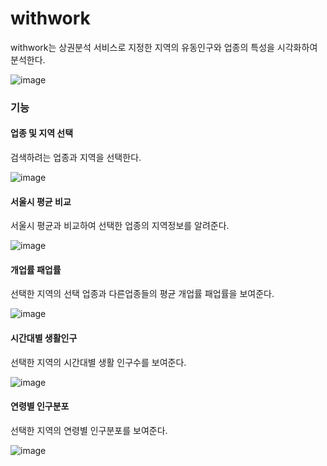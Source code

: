 # withwork
withwork는 상권분석 서비스로 지정한 지역의 유동인구와 업종의 특성을 시각화하여 분석한다.

![image](https://user-images.githubusercontent.com/67899393/108780652-16aa0d00-75ac-11eb-888e-d7b805a64a04.png)

### 기능
#### 업종 및 지역 선택

검색하려는 업종과 지역을 선택한다.

![image](https://user-images.githubusercontent.com/67899393/108780965-81f3df00-75ac-11eb-8e46-ba4d7bcb7384.png)

#### 서울시 평균 비교

서울시 평균과 비교하여 선택한 업종의 지역정보를 알려준다.

![image](https://user-images.githubusercontent.com/67899393/108781393-1fe7a980-75ad-11eb-8110-5ce48d06702e.png)

#### 개업률 패업률

선택한 지역의 선택 업종과 다른업종들의 평균 개업률 패업률을 보여준다.

![image](https://user-images.githubusercontent.com/67899393/108781536-61785480-75ad-11eb-85a8-2ec36117d5b7.png)

#### 시간대별 생활인구

선택한 지역의 시간대별 생활 인구수를 보여준다. 

![image](https://user-images.githubusercontent.com/67899393/108781713-a9977700-75ad-11eb-8e79-2b9fb7b37e68.png)

#### 연령별 인구분포

선택한 지역의 연령별 인구분포를 보여준다. 

![image](https://user-images.githubusercontent.com/67899393/108781815-d9467f00-75ad-11eb-96f7-eda2ea3d9712.png)

